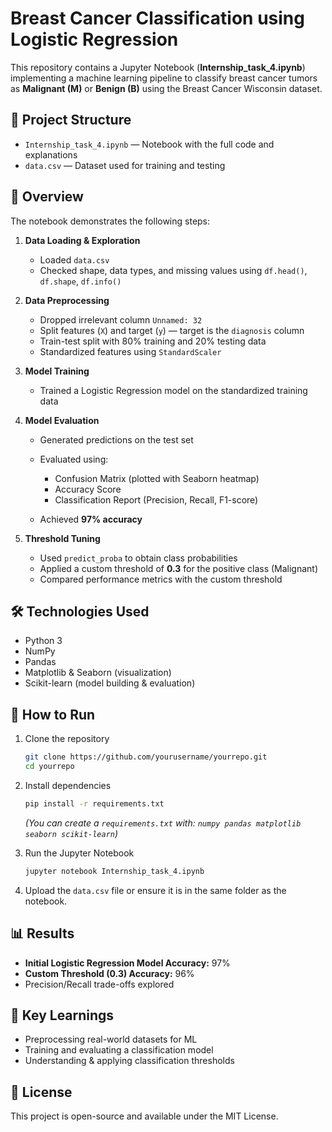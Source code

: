 # Breast Cancer Classification using Logistic Regression

This repository contains a Jupyter Notebook (**Internship_task_4.ipynb**) implementing a machine learning pipeline to classify breast cancer tumors as **Malignant (M)** or **Benign (B)** using the Breast Cancer Wisconsin dataset.

## 📂 Project Structure

* `Internship_task_4.ipynb` — Notebook with the full code and explanations
* `data.csv` — Dataset used for training and testing

## 📝 Overview

The notebook demonstrates the following steps:

1. **Data Loading & Exploration**

   * Loaded `data.csv`
   * Checked shape, data types, and missing values using `df.head()`, `df.shape`, `df.info()`

2. **Data Preprocessing**

   * Dropped irrelevant column `Unnamed: 32`
   * Split features (`X`) and target (`y`) — target is the `diagnosis` column
   * Train-test split with 80% training and 20% testing data
   * Standardized features using `StandardScaler`

3. **Model Training**

   * Trained a Logistic Regression model on the standardized training data

4. **Model Evaluation**

   * Generated predictions on the test set
   * Evaluated using:

     * Confusion Matrix (plotted with Seaborn heatmap)
     * Accuracy Score
     * Classification Report (Precision, Recall, F1-score)
   * Achieved **97% accuracy**

5. **Threshold Tuning**

   * Used `predict_proba` to obtain class probabilities
   * Applied a custom threshold of **0.3** for the positive class (Malignant)
   * Compared performance metrics with the custom threshold

## 🛠️ Technologies Used

* Python 3
* NumPy
* Pandas
* Matplotlib & Seaborn (visualization)
* Scikit-learn (model building & evaluation)

## 🚀 How to Run

1. Clone the repository

   ```bash
   git clone https://github.com/yourusername/yourrepo.git
   cd yourrepo
   ```

2. Install dependencies

   ```bash
   pip install -r requirements.txt
   ```

   *(You can create a `requirements.txt` with: `numpy pandas matplotlib seaborn scikit-learn`)*

3. Run the Jupyter Notebook

   ```bash
   jupyter notebook Internship_task_4.ipynb
   ```

4. Upload the `data.csv` file or ensure it is in the same folder as the notebook.

## 📊 Results

* **Initial Logistic Regression Model Accuracy:** 97%
* **Custom Threshold (0.3) Accuracy:** 96%
* Precision/Recall trade-offs explored

## 🧠 Key Learnings

* Preprocessing real-world datasets for ML
* Training and evaluating a classification model
* Understanding & applying classification thresholds

## 📜 License

This project is open-source and available under the MIT License.
